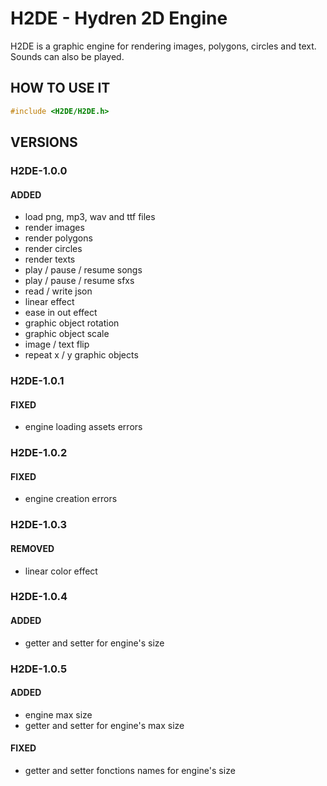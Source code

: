# H2DE - Hydren 2D Engine
H2DE is a graphic engine for rendering images, polygons, circles and text. Sounds can also be played.

## HOW TO USE IT
```cpp
#include <H2DE/H2DE.h>
```

## VERSIONS
### H2DE-1.0.0
#### ADDED
- load png, mp3, wav and ttf files
- render images
- render polygons
- render circles
- render texts
- play / pause / resume songs
- play / pause / resume sfxs
- read / write json 
- linear effect
- ease in out effect
- graphic object rotation
- graphic object scale
- image / text flip
- repeat x / y graphic objects
### H2DE-1.0.1
#### FIXED
- engine loading assets errors
### H2DE-1.0.2
#### FIXED
- engine creation errors
### H2DE-1.0.3
#### REMOVED
- linear color effect
### H2DE-1.0.4
#### ADDED
- getter and setter for engine's size
### H2DE-1.0.5
#### ADDED
- engine max size
- getter and setter for engine's max size
#### FIXED
- getter and setter fonctions names for engine's size

